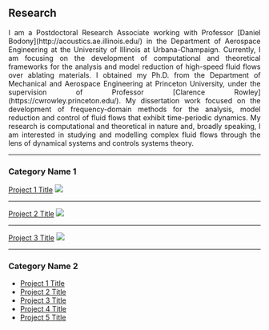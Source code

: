 ## Research

<p align="justify">I am a Postdoctoral Research Associate working with Professor [Daniel Bodony](http://acoustics.ae.illinois.edu/) in the Department of Aerospace Engineering at the University of Illinois at Urbana-Champaign.
Currently, I am focusing on the development of computational and theoretical frameworks for the analysis and model reduction of high-speed fluid flows over ablating materials.
I obtained my Ph.D. from the Department of Mechanical and Aerospace Engineering at Princeton University, under the supervision of Professor [Clarence Rowley](https://cwrowley.princeton.edu/).
My dissertation work focused on the development of frequency-domain methods for the analysis, model reduction and control of fluid flows that exhibit time-periodic dynamics.
My research is computational and theoretical in nature and, broadly speaking, I am interested in studying and modelling complex fluid flows through the lens of dynamical systems and controls systems theory.</p>


---

### Category Name 1 

[Project 1 Title](/sample_page)
<img src="images/dummy_thumbnail.jpg?raw=true"/>

---
[Project 2 Title](/pdf/sample_presentation.pdf)
<img src="images/dummy_thumbnail.jpg?raw=true"/>

---
[Project 3 Title](http://example.com/)
<img src="images/dummy_thumbnail.jpg?raw=true"/>

---

### Category Name 2

- [Project 1 Title](http://example.com/)
- [Project 2 Title](http://example.com/)
- [Project 3 Title](http://example.com/)
- [Project 4 Title](http://example.com/)
- [Project 5 Title](http://example.com/)


